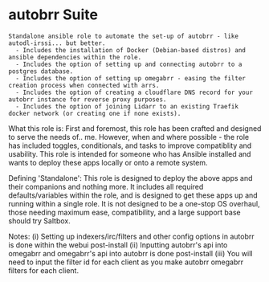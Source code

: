 autobrr Suite
=========

    Standalone ansible role to automate the set-up of autobrr - like autodl-irssi... but better.
      - Includes the installation of Docker (Debian-based distros) and ansible dependencies within the role.
      - Includes the option of setting up and connecting autobrr to a postgres database.
      - Includes the option of setting up omegabrr - easing the filter creation process when connected with arrs.
      - Includes the option of creating a cloudflare DNS record for your autobrr instance for reverse proxy purposes.
      - Includes the option of joining Lidarr to an existing Traefik docker network (or creating one if none exists).

What this role is: First and foremost, this role has been crafted and designed to serve the needs of.. me.
However, when and where possible - the role has included toggles, conditionals, and tasks to improve compatiblity and usability.
This role is intended for someone who has Ansible installed and wants to deploy these apps locally or onto a remote system.

Defining 'Standalone': This role is designed to deploy the above apps and their companions and nothing more. It includes all
required defaults/variables within the role, and is designed to get these apps up and running within a single role. It is not
designed to be a one-stop OS overhaul, those needing maximum ease, compatibility, and a large support base should try Saltbox.

Notes: 
(i) Setting up indexers/irc/filters and other config options in autobrr is done within the webui post-install
(ii) Inputting autobrr's api into omegabrr and omegabrr's api into autobrr is done post-install
(iii) You will need to input the filter id for each client as you make autobrr omegabrr filters for each client.